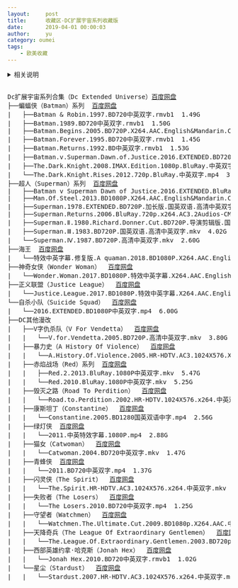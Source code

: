 ```yaml
---
layout:     post
title:      收藏区-DC扩展宇宙系列收藏版
date:       2019-04-01 00:00:03
author:     yu
category: oumei
tags:
    - 欧美收藏
---
```

<details>
<summary>相关说明</summary>
👉<a href="https://www.510ka.com/details/E8356233">提取码</a><br>
若失效或有其他问题，添加微信解决
</details>

<pre>

Dc扩展宇宙系列合集（Dc Extended Universe）<a href="https://pan.baidu.com/s/1OO0aczmpUJUldvKMQhFeyA">百度网盘</a>
├──蝙蝠侠（Batman）系列  <a href="https://pan.baidu.com/s/1emRLrxB85Ux-IPKGDp3zYA">百度网盘</a>
|   ├──Batman & Robin.1997.BD720中英双字.rmvb1  1.49G
|   ├──Batman.1989.BD720中英双字.rmvb1  1.50G
|   ├──Batman.Begins.2005.BD720P.X264.AAC.English&Mandarin.CHS-ENG.mp4  3.06G
|   ├──Batman.Forever.1995.BD720中英双字.rmvb1  1.45G
|   ├──Batman.Returns.1992.BD中英双字.rmvb1  1.53G
|   ├──Batman.v.Superman.Dawn.of.Justice.2016.EXTENDED.BD720P.加长版.国英双语.特效中英双字.mp4  4.36G
|   ├──The.Dark.Knight.2008.IMAX.Edition.1080p.BluRay.中英双字.rmvb1  3.20G
|   └──The.Dark.Knight.Rises.2012.720p.BluRay.中英双字.mp4  3.54G
├──超人（Superman）系列  <a href="https://pan.baidu.com/s/1Mi2OP3hxMJRwrt2H2Jvb0A">百度网盘</a>
|   ├──Batman v Superman Dawn of Justice.2016.EXTENDED.BluRay.1080P.mkv  8.63G
|   ├──Man.Of.Steel.2013.BD1080P.X264.AAC.English&Mandarin.CHS-ENG.mp4  7.25G
|   ├──Superman.1978.EXTENDED.BD720P.加长版.国英双语.高清中英双字.mkv  5.20G
|   ├──Superman.Returns.2006.BluRay.720p.x264.AC3.2Audios-CMCT.mkv  5.40G
|   ├──Superman.Ⅱ.1980.Richard.Donner.Cut.BD720P.导演剪辑版.国英双语.高清中英双字.mkv  3.60G
|   ├──Superman.Ⅲ.1983.BD720P.国英双语.高清中英双字.mkv  4.02G
|   └──Superman.Ⅳ.1987.BD720P.高清中英双字.mkv  2.60G
├──海王  <a href="https://pan.baidu.com/s/1GUnVHICL_ve9sqGgtVgFQQ">百度网盘</a>
|   └──特效中英字幕.修复版.A quaman.2018.BD1080P.X264.AAC.English&Mandarin.CHS-ENG.zip  7.40G
├──神奇女侠（Wonder Woman）  <a href="https://pan.baidu.com/s/1BkKsbm8i6lt5Pz6n6iKHOA">百度网盘</a>
|   └──Wonder.Woman.2017.BD1080P.特效中英字幕.X264.AAC.English&Mandarin.CHS-ENG.mp4  7.30G
├──正义联盟（Justice League）  <a href="https://pan.baidu.com/s/1GT04_sdkH-iamgwm6h39CA">百度网盘</a>
|   └──Justice.League.2017.BD1080P.特效中英字幕.X264.AAC.English&Mandarin.CHS-ENG.mp4  6.29G
└──自杀小队（Suicide Squad）  <a href="https://pan.baidu.com/s/1Rtokqirwq7RL2Ck_cfaWIw">百度网盘</a>
|   └──2016.EXTENDED.BD1080P中英双字.mp4  6.00G
├──DC其他漫改  
|   ├──V字仇杀队（V For Vendetta）  <a href="https://pan.baidu.com/s/15osKhuEuJhjPsL0wbs4qAw">百度网盘</a>
|   |   └──V.for.Vendetta.2005.BD720P.高清中英双字.mkv  3.80G
|   ├──暴力史（A History Of Violence）  <a href="https://pan.baidu.com/s/1lYthPiCAotTsWmxLIBayIQ">百度网盘</a>
|   |   └──A.History.Of.Violence.2005.HR-HDTV.AC3.1024X576.X264.中英双字.mkv  1.60G
|   ├──赤焰战场（Red）系列  <a href="https://pan.baidu.com/s/1j_pUash5mqTX2JdpCbUCXA">百度网盘</a>
|   |   ├──Red.2.2013.BluRay.1080P中英双字.mkv  5.47G
|   |   └──Red.2010.BluRay.1080P中英双字.mkv  5.25G
|   ├──毁灭之路（Road To Perdition）  <a href="https://pan.baidu.com/s/14gYb19ITzYck6D0TX_h8yg">百度网盘</a>
|   |   └──Road.to.Perdition.2002.HR-HDTV.1024X576.x264.中英双字.mkv  2.00G
|   ├──康斯坦丁（Constantine）  <a href="https://pan.baidu.com/s/1ODP341lXJF74AXOtsH5Xvg">百度网盘</a>
|   |   └──Constantine.2005.BD1280国英双语中字.mp4  2.56G
|   ├──绿灯侠  <a href="https://pan.baidu.com/s/1Bsz8R6WioqgqyPGN9YDmrg">百度网盘</a>
|   |   └──2011.中英特效字幕.1080P.mp4  2.88G
|   ├──猫女（Catwoman）  <a href="https://pan.baidu.com/s/1a0NvZv6OJhw4S5vd-F1Jtg">百度网盘</a>
|   |   └──Catwoman.2004.BD720中英双字.mkv  1.47G
|   ├──青蜂侠  <a href="https://pan.baidu.com/s/1xR7Kc8vjLWKFyIVZttXKog">百度网盘</a>
|   |   └──2011.BD720中英双字.mp4  1.37G
|   ├──闪灵侠（The Spirit）  <a href="https://pan.baidu.com/s/1jm3xVFCufrrsyuEW0KsI2w">百度网盘</a>
|   |   └──The.Spirit.HR-HDTV.AC3.1024X576.x264.中英双字.mkv  1.55G
|   ├──失败者（The Losers）  <a href="https://pan.baidu.com/s/15FnMkdScm9UTqWtdTYJUdg">百度网盘</a>
|   |   └──The Losers.2010.BD720中英双字.mp4  1.25G
|   ├──守望者（Watchmen）  <a href="https://pan.baidu.com/s/1HYZYQOpoqz39rZYBColGMg">百度网盘</a>
|   |   └──Watchmen.The.Ultimate.Cut.2009.BD1080p.X264.AAC.中英双字.mp4  5.37G
|   ├──天降奇兵（The League Of Extraordinary Gentlemen）  <a href="https://pan.baidu.com/s/157l72gJJvUuGV05Ar0YL-g">百度网盘</a>
|   |   └──The.League.Of.Extraordinary.Gentlemen.2003.BD720p.中英双字.mkv  3.41G
|   ├──西部英雄约拿·哈克斯（Jonah Hex）  <a href="https://pan.baidu.com/s/16-c-HfLjmOy5XHaA0Lgs8A">百度网盘</a>
|   |   └──Jonah Hex.2010.BD720中英双字.rmvb1  1.02G
|   └──星尘（Stardust）  <a href="https://pan.baidu.com/s/1mv6-LKH3yEi4XDmwvoM12g">百度网盘</a>
|   |   └──Stardust.2007.HR-HDTV.AC3.1024X576.x264.中英双字.mkv  1.90G
</pre>
